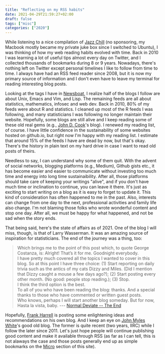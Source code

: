 ```yaml
---
title: "Reflecting on my RSS habits"
date: 2021-04-29T21:59:27+02:00
draft: false
tags: ["misc"]
categories: ["2020"]
---
```


While listening to a nice compilation of [Jazz Chill](https://music.apple.com/us/playlist/jazz-chill/pl.63271312c084419891982eab46cc68ac) (no sponsoring, my Macbook mostly became my private juke box since I switched to Ubuntu), I was thinking of how my web reading habits evolved with time. Back in 2010 I was learning a lot of useful tips almost every day on Twitter, and I collected thousands of bookmarks during 8 or 9 years. Nowadays, there's nothing left on Twitter except personal timelines I like to follow from time to time. I always have had an RSS feed reader since 2008, but it is now my primary source of information and I don't even have to leave my terminal for reading interesting blog posts.

Looking at the tags I have in [Newsboat](https://newsboat.org/), I realize half of the blogs I follow are about Unix, Emacs and Vim, and Lisp. The remaining feeds are all about statistics, mathematics, infosec and web dev. Back in 2010, 80% of my feeds were about R and statistics. I cleaned up most of the R feeds I was following, and many statisticians I was following no longer maintain their website. Hopefully, some blogs are still alive and I keep reading some of these old real gems (e.g., [John D. Cook](https://www.johndcook.com/blog/)'s blog). I renewed my reading list, of course. I have little confidence in the sustainability of some websites hosted on github.io, but right now I'm happy with my reading list. I estimate that around 15% of the feeds I have are dead by now, but that's okay. There's the history in plain text on my hard drive in case I want to read old posts of theirs.

Needless to say, I can understand why some of them quit. With the advent of social networks, blogging platforms (e.g., Medium), Github gists etc., it has become easier and easier to communicate without investing too much time and energy into long time sustainaibility. After all, those platforms should take care of keeping your writings "alive", and if you don't have much time or inclination to continue, you can leave it there. It's just as exciting to start writing on a blog as it is easy to forget to update it. This kind of consideration has often happened to me in the past. Also, interests can change from one day to the next, professional activities and family life also change. I'm not blaming those folks who wrote wonderful content and stop one day. After all, we must be happy for what happened, and not be sad when the story ends.

That being said, here's the state of affairs as of 2021. One of the blog I will miss, though, is that of Larry Wasserman. It was an amazing source of inspiration for statisticians. The end of the journey was a thing, too:

>  Which brings me to the point of this post which, to quote George Costanza, is: Alright! That’s it for me. Goodnight everybody. <br>
>  I have pretty much covered all the topics I wanted to cover in this blog. So at this point I have three choice: (1) Start reporting on daily trivia such as the antics of my cats Dizzy and Miles. (Did I mention that Dizzy caught a mouse a few days ago?); (2) Start posting every other month. (No good: people stop reading.); (3) Stop. <br>
> I think the third option is the best.<br>
> To all of you who have been reading the blog: thanks. And a special thanks to those who have commented or written guest posts.<br>
> Who knows, perhaps I will start another blog someday. But for now, Hasta la vista, baby. --- [Normal Deviate -- The End](https://normaldeviate.wordpress.com/)

Hopefully, [Frank Harrell](https://www.fharrell.com/) is posting some enlightening ideas and recommendations on his own blog. And I keep an eye on [John Myles White](https://www.johnmyleswhite.com/posts/)'s good old blog. The former is quite recent (two years, IIRC) while I follow the later since 2011. Let's just hope people will continue publishing good content and make it available through RSS (as far as I can tell, this is not alaways the case and those posts generally end up as simple bookmarks on the [Micro](/micro) section of this site).
